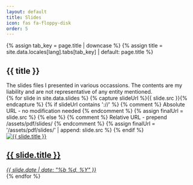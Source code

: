 ```yaml
---
layout: default
title: Slides
icon: fas fa-floppy-disk
order: 5
---
```


<article class="px-1">
    <div class="row">
        <div class="post {{ padding | strip }} px-md-2">
            {% assign tab_key = page.title | downcase %}
            {% assign title = site.data.locales[lang].tabs[tab_key] | default: page.title %}
            <h1 class="dynamic-title">
            {{ title }}
            </h1>
            The slides files I presented in various occassions. The contents are my liability and are not representative of any entity mentioned.
            <div id="gallery">
                {% for slide in site.data.slides %}
                    {% capture slideUrl %}{{ slide.src }}{% endcapture %}
                    {% if slideUrl contains '://' %}
                        {% comment %} Absolute URL - no modification needed {% endcomment %}
                        {% assign finalUrl = slide.src %}
                    {% else %}
                        {% comment %} Relative URL - prepend /assets/pdf/slides/ {% endcomment %}
                        {% assign finalUrl = '/assets/pdf/slides/' | append: slide.src %}
                    {% endif %}
                    <a class="gallery-item" href="{{ finalUrl }}" target="_blank">
                        <div class="gallery-preview">
                            <img class="cover" src="/assets/img/slides_cover/{{ slide.cover | relative_url }}" alt="{{ slide.title }}" loading="lazy" />
                            <h1 class="gallery-item-title">{{ slide.title }}</h1>
                            <em>{{ slide.date | date: "%b %d, %Y" }}</em>
                        </div>
                    </a>
                {% endfor %}
            </div>
        </div>
    </div>
</article>